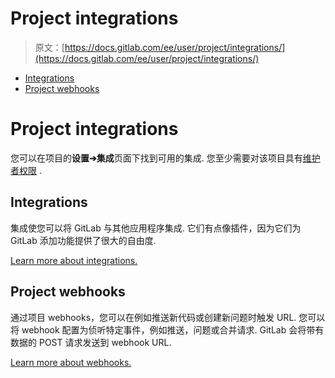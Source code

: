 # Project integrations

> 原文：[https://docs.gitlab.com/ee/user/project/integrations/](https://docs.gitlab.com/ee/user/project/integrations/)

*   [Integrations](#integrations)
*   [Project webhooks](#project-webhooks)

# Project integrations[](#project-integrations "Permalink")

您可以在项目的**设置➔集成**页面下找到可用的集成. 您至少需要对该项目具有[维护者权限](../../permissions.html) .

## Integrations[](#integrations "Permalink")

集成使您可以将 GitLab 与其他应用程序集成. 它们有点像插件，因为它们为 GitLab 添加功能提供了很大的自由度.

[Learn more about integrations.](overview.html)

## Project webhooks[](#project-webhooks "Permalink")

通过项目 webhooks，您可以在例如推送新代码或创建新问题时触发 URL. 您可以将 webhook 配置为侦听特定事件，例如推送，问题或合并请求. GitLab 会将带有数据的 POST 请求发送到 webhook URL.

[Learn more about webhooks.](webhooks.html)
